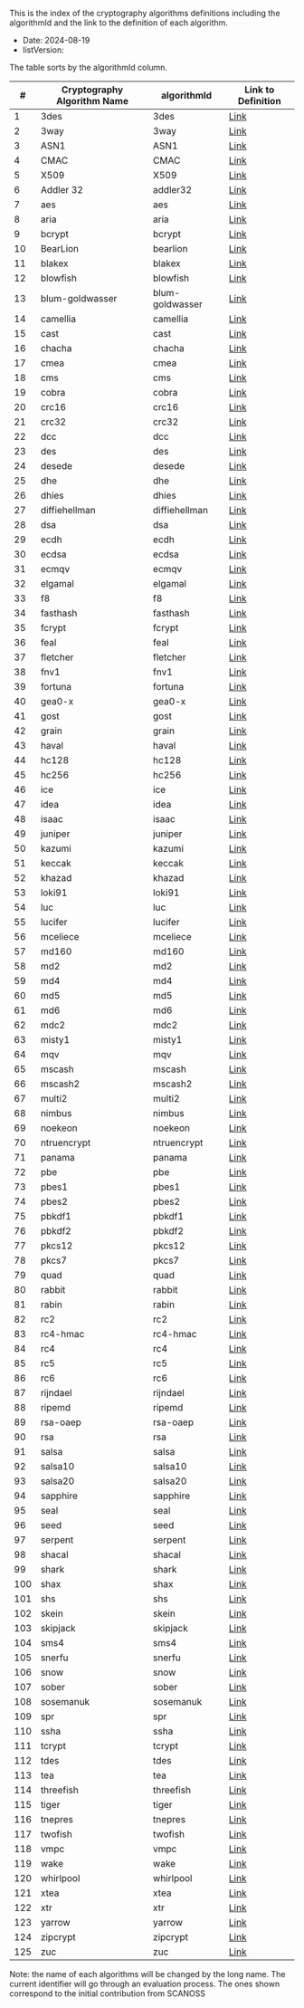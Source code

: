 <!--

SPDX-FileContributor: [Author Name(s)] <[Optional: Email Address(es)]>

SPDX-License-Identifier: CC0-1.0
-->

This is the index of the cryptography algorithms definitions including the algorithmId and the link to the definition of each algorithm.

* Date: 2024-08-19
* listVersion:

The table sorts by the algorithmId column.

| **#** | **Cryptography Algorithm Name** | **algorithmId** | **Link to Definition** |
|-------|--------------------------------|-----------------|------------------------|
| 1     | 3des| 3des            | [Link](https://github.com/scanoss/crypto_algorithms_open_dataset/blob/main/definitions_crypto_algorithms/list_definitions_crypto_algorithms/3des.yaml) |
| 2     | 3way | 3way            | [Link](https://github.com/scanoss/crypto_algorithms_open_dataset/blob/main/definitions_crypto_algorithms/list_definitions_crypto_algorithms/3way.yaml) |
| 3     | ASN1 | ASN1            | [Link](https://github.com/scanoss/crypto_algorithms_open_dataset/blob/main/definitions_crypto_algorithms/list_definitions_crypto_algorithms/ASN1.yaml) |
| 4     | CMAC | CMAC            | [Link](https://github.com/scanoss/crypto_algorithms_open_dataset/blob/main/definitions_crypto_algorithms/list_definitions_crypto_algorithms/CMAC.yaml) |
| 5     | X509 | X509            | [Link](https://github.com/scanoss/crypto_algorithms_open_dataset/blob/main/definitions_crypto_algorithms/list_definitions_crypto_algorithms/X509.yaml) |
| 6     |Addler 32|addler32      | [Link](https://github.com/scanoss/crypto_algorithms_open_dataset/blob/main/definitions_crypto_algorithms/list_definitions_crypto_algorithms/adler32.yaml) |
| 7     | aes  | aes             | [Link](https://github.com/scanoss/crypto_algorithms_open_dataset/blob/main/definitions_crypto_algorithms/list_definitions_crypto_algorithms/aes.yaml) |
| 8     | aria | aria            | [Link](https://github.com/scanoss/crypto_algorithms_open_dataset/blob/main/definitions_crypto_algorithms/list_definitions_crypto_algorithms/aria.yaml) |
| 9     | bcrypt | bcrypt          | [Link](https://github.com/scanoss/crypto_algorithms_open_dataset/blob/main/definitions_crypto_algorithms/list_definitions_crypto_algorithms/bcrypt.yaml) |
| 10    | BearLion | bearlion          | [Link](https://github.com/scanoss/crypto_algorithms_open_dataset/blob/main/definitions_crypto_algorithms/list_definitions_crypto_algorithms/bearlion.yaml) |
| 11    | blakex | blakex          | [Link](https://github.com/scanoss/crypto_algorithms_open_dataset/blob/main/definitions_crypto_algorithms/list_definitions_crypto_algorithms/blakex.yaml) |
| 12    | blowfish | blowfish        | [Link](https://github.com/scanoss/crypto_algorithms_open_dataset/blob/main/definitions_crypto_algorithms/list_definitions_crypto_algorithms/blowfish.yaml) |
| 13    | blum-goldwasser | blum-goldwasser | [Link](https://github.com/scanoss/crypto_algorithms_open_dataset/blob/main/definitions_crypto_algorithms/list_definitions_crypto_algorithms/blum-goldwasser.yaml) |
| 14   | camellia | camellia        | [Link](https://github.com/scanoss/crypto_algorithms_open_dataset/blob/main/definitions_crypto_algorithms/list_definitions_crypto_algorithms/camellia.yaml) |
| 15    | cast | cast            | [Link](https://github.com/scanoss/crypto_algorithms_open_dataset/blob/main/definitions_crypto_algorithms/list_definitions_crypto_algorithms/cast.yaml) |
| 16    | chacha | chacha   | [Link](https://github.com/scanoss/crypto_algorithms_open_dataset/blob/main/definitions_crypto_algorithms-list_definitions_crypto_algorithms/chacha(salsa).yaml) |
| 17    | cmea | cmea            | [Link](https://github.com/scanoss/crypto_algorithms_open_dataset/blob/main/definitions_crypto_algorithms/list_definitions_crypto_algorithms/cmea.yaml) |
| 18    | cms     | cms          | [Link](https://github.com/scanoss/crypto_algorithms_open_dataset/blob/main/definitions_crypto_algorithms/list_definitions_crypto_algorithms/cms.yaml) |
| 19    | cobra | cobra           | [Link](https://github.com/scanoss/crypto_algorithms_open_dataset/blob/main/definitions_crypto_algorithms/list_definitions_crypto_algorithms/cobra.yaml) |
| 20    | crc16 | crc16           | [Link](https://github.com/scanoss/crypto_algorithms_open_dataset/blob/main/definitions_crypto_algorithms/list_definitions_crypto_algorithms/crc16.yaml) |
| 21    | crc32 | crc32           | [Link](https://github.com/scanoss/crypto_algorithms_open_dataset/blob/main/definitions_crypto_algorithms/list_definitions_crypto_algorithms/crc32.yaml) |
| 22    | dcc     | dcc     | [Link](https://github.com/scanoss/crypto_algorithms_open_dataset/blob/main/definitions_crypto_algorithms/list_definitions_crypto_algorithms/dcc.yaml) |
| 23    | des     | des     | [Link](https://github.com/scanoss/crypto_algorithms_open_dataset/blob/main/definitions_crypto_algorithms/list_definitions_crypto_algorithms/des.yaml) |
| 24    | desede | desede          | [Link](https://github.com/scanoss/crypto_algorithms_open_dataset/blob/main/definitions_crypto_algorithms/list_definitions_crypto_algorithms/desede.yaml) |
| 25    | dhe     | dhe     | [Link](https://github.com/scanoss/crypto_algorithms_open_dataset/blob/main/definitions_crypto_algorithms/list_definitions_crypto_algorithms/dhe.yaml) |
| 26    | dhies | dhies           | [Link](https://github.com/scanoss/crypto_algorithms_open_dataset/blob/main/definitions_crypto_algorithms/list_definitions_crypto_algorithms/dhies.yaml) |
| 27    | diffiehellman | diffiehellman  | [Link](https://github.com/scanoss/crypto_algorithms_open_dataset/blob/main/definitions_crypto_algorithms/list_definitions_crypto_algorithms/diffiehellman.yaml) |
| 28    | dsa     |dsa     | [Link](https://github.com/scanoss/crypto_algorithms_open_dataset/blob/main/definitions_crypto_algorithms/list_definitions_crypto_algorithms/dsa.yaml) |
| 29    | ecdh | ecdh            | [Link](https://github.com/scanoss/crypto_algorithms_open_dataset/blob/main/definitions_crypto_algorithms/list_definitions_crypto_algorithms/ecdh.yaml) |
| 30    | ecdsa | ecdsa            | [Link](https://github.com/scanoss/crypto_algorithms_open_dataset/blob/main/definitions_crypto_algorithms/list_definitions_crypto_algorithms/ecdsa.yaml) |
| 31    | ecmqv | ecmqv           | [Link](https://github.com/scanoss/crypto_algorithms_open_dataset/blob/main/definitions_crypto_algorithms/list_definitions_crypto_algorithms/ecmqv.yaml) |
| 32    | elgamal | elgamal         | [Link](https://github.com/scanoss/crypto_algorithms_open_dataset/blob/main/definitions_crypto_algorithms/list_definitions_crypto_algorithms/elgamal.yaml) |
| 33    | f8    | f8    | [Link](https://github.com/scanoss/crypto_algorithms_open_dataset/blob/main/definitions_crypto_algorithms/list_definitions_crypto_algorithms/f8.yaml) |
| 34    | fasthash | fasthash        | [Link](https://github.com/scanoss/crypto_algorithms_open_dataset/blob/main/definitions_crypto_algorithms/list_definitions_crypto_algorithms/fasthash.yaml) |
| 35    | fcrypt | fcrypt          | [Link](https://github.com/scanoss/crypto_algorithms_open_dataset/blob/main/definitions_crypto_algorithms/list_definitions_crypto_algorithms/fcrypt.yaml) |
| 36    | feal | feal            | [Link](https://github.com/scanoss/crypto_algorithms_open_dataset/blob/main/definitions_crypto_algorithms/list_definitions_crypto_algorithms/feal.yaml) |
| 37    | fletcher | fletcher        | [Link](https://github.com/scanoss/crypto_algorithms_open_dataset/blob/main/definitions_crypto_algorithms/list_definitions_crypto_algorithms/fletcher.yaml) |
| 38    | fnv1 | fnv1            | [Link](https://github.com/scanoss/crypto_algorithms_open_dataset/blob/main/definitions_crypto_algorithms/list_definitions_crypto_algorithms/fnv1.yaml) |
| 39    | fortuna | fortuna         | [Link](https://github.com/scanoss/crypto_algorithms_open_dataset/blob/main/definitions_crypto_algorithms/list_definitions_crypto_algorithms/fortuna.yaml) |
| 40    | gea0-x | gea0-x          | [Link](https://github.com/scanoss/crypto_algorithms_open_dataset/blob/main/definitions_crypto_algorithms/list_definitions_crypto_algorithms/gea0-x.yaml) |
| 41    | gost | gost            | [Link](https://github.com/scanoss/crypto_algorithms_open_dataset/blob/main/definitions_crypto_algorithms/list_definitions_crypto_algorithms/gost.yaml) |
| 42    | grain | grain           | [Link](https://github.com/scanoss/crypto_algorithms_open_dataset/blob/main/definitions_crypto_algorithms/list_definitions_crypto_algorithms/grain.yaml) |
| 43    | haval | haval           | [Link](https://github.com/scanoss/crypto_algorithms_open_dataset/blob/main/definitions_crypto_algorithms/list_definitions_crypto_algorithms/haval.yaml) |
| 44    | hc128 | hc128           | [Link](https://github.com/scanoss/crypto_algorithms_open_dataset/blob/main/definitions_crypto_algorithms/list_definitions_crypto_algorithms/hc128.yaml) |
| 45    | hc256 | hc256           | [Link](https://github.com/scanoss/crypto_algorithms_open_dataset/blob/main/definitions_crypto_algorithms/list_definitions_crypto_algorithms/hc256.yaml) |
| 46    | ice   |ice   | [Link](https://github.com/scanoss/crypto_algorithms_open_dataset/blob/main/definitions_crypto_algorithms/list_definitions_crypto_algorithms/ice.yaml) |
| 47    | idea | idea            | [Link](https://github.com/scanoss/crypto_algorithms_open_dataset/blob/main/definitions_crypto_algorithms/list_definitions_crypto_algorithms/idea.yaml) |
| 48    | isaac | isaac           | [Link](https://github.com/scanoss/crypto_algorithms_open_dataset/blob/main/definitions_crypto_algorithms/list_definitions_crypto_algorithms/isaac.yaml) |
| 49    | juniper | juniper         | [Link](https://github.com/scanoss/crypto_algorithms_open_dataset/blob/main/definitions_crypto_algorithms/list_definitions_crypto_algorithms/juniper.yaml) |
| 50    | kazumi | kazumi          | [Link](https://github.com/scanoss/crypto_algorithms_open_dataset/blob/main/definitions_crypto_algorithms/list_definitions_crypto_algorithms/kazumi.yaml) |
| 51    | keccak | keccak          | [Link](https://github.com/scanoss/crypto_algorithms_open_dataset/blob/main/definitions_crypto_algorithms/list_definitions_crypto_algorithms/keccak.yaml) |
| 52    | khazad | khazad          | [Link](https://github.com/scanoss/crypto_algorithms_open_dataset/blob/main/definitions_crypto_algorithms/list_definitions_crypto_algorithms/khazad.yaml) |
| 53    | loki91 | loki91          | [Link](https://github.com/scanoss/crypto_algorithms_open_dataset/blob/main/definitions_crypto_algorithms/list_definitions_crypto_algorithms/loki91.yaml) |
| 54    | luc     |luc     | [Link](https://github.com/scanoss/crypto_algorithms_open_dataset/blob/main/definitions_crypto_algorithms/list_definitions_crypto_algorithms/luc.yaml) |
| 55    | lucifer | lucifer         | [Link](https://github.com/scanoss/crypto_algorithms_open_dataset/blob/main/definitions_crypto_algorithms/list_definitions_crypto_algorithms/lucifer.yaml) |
| 56    | mceliece | mceliece        | [Link](https://github.com/scanoss/crypto_algorithms_open_dataset/blob/main/definitions_crypto_algorithms/list_definitions_crypto_algorithms/mceliece.yaml) |
| 57    | md160 | md160           | [Link](https://github.com/scanoss/crypto_algorithms_open_dataset/blob/main/definitions_crypto_algorithms/list_definitions_crypto_algorithms/md160.yaml) |
| 58    | md2     | md2     | [Link](https://github.com/scanoss/crypto_algorithms_open_dataset/blob/main/definitions_crypto_algorithms/list_definitions_crypto_algorithms/md2.yaml) |
| 59    | md4     |md4     | [Link](https://github.com/scanoss/crypto_algorithms_open_dataset/blob/main/definitions_crypto_algorithms/list_definitions_crypto_algorithms/md4.yaml) |
| 60    | md5     |md5     | [Link](https://github.com/scanoss/crypto_algorithms_open_dataset/blob/main/definitions_crypto_algorithms/list_definitions_crypto_algorithms/md5.yaml) |
| 61    | md6     |md6     | [Link](https://github.com/scanoss/crypto_algorithms_open_dataset/blob/main/definitions_crypto_algorithms/list_definitions_crypto_algorithms/md6.yaml) |
| 62    | mdc2 | mdc2            | [Link](https://github.com/scanoss/crypto_algorithms_open_dataset/blob/main/definitions_crypto_algorithms/list_definitions_crypto_algorithms/mdc2.yaml) |
| 63    | misty1 | misty1          | [Link](https://github.com/scanoss/crypto_algorithms_open_dataset/blob/main/definitions_crypto_algorithms/list_definitions_crypto_algorithms/misty1.yaml) |
| 64    | mqv     |mqv     | [Link](https://github.com/scanoss/crypto_algorithms_open_dataset/blob/main/definitions_crypto_algorithms/list_definitions_crypto_algorithms/mqv.yaml) |
| 65    | mscash | mscash          | [Link](https://github.com/scanoss/crypto_algorithms_open_dataset/blob/main/definitions_crypto_algorithms/list_definitions_crypto_algorithms/mscash.yaml) |
| 66    | mscash2 | mscash2         | [Link](https://github.com/scanoss/crypto_algorithms_open_dataset/blob/main/definitions_crypto_algorithms/list_definitions_crypto_algorithms/mscash2.yaml) |
| 67    | multi2 | multi2          | [Link](https://github.com/scanoss/crypto_algorithms_open_dataset/blob/main/definitions_crypto_algorithms/list_definitions_crypto_algorithms/multi2.yaml) |
| 68    | nimbus | nimbus          | [Link](https://github.com/scanoss/crypto_algorithms_open_dataset/blob/main/definitions_crypto_algorithms/list_definitions_crypto_algorithms/nimbus.yaml) |
| 69    | noekeon | noekeon         | [Link](https://github.com/scanoss/crypto_algorithms_open_dataset/blob/main/definitions_crypto_algorithms/list_definitions_crypto_algorithms/noekeon.yaml) |
| 70    | ntruencrypt | ntruencrypt    | [Link](https://github.com/scanoss/crypto_algorithms_open_dataset/blob/main/definitions_crypto_algorithms/list_definitions_crypto_algorithms/ntruencrypt.yaml) |
| 71    | panama | panama          | [Link](https://github.com/scanoss/crypto_algorithms_open_dataset/blob/main/definitions_crypto_algorithms/list_definitions_crypto_algorithms/panama.yaml) |
| 72    | pbe   |pbe   | [Link](https://github.com/scanoss/crypto_algorithms_open_dataset/blob/main/definitions_crypto_algorithms/list_definitions_crypto_algorithms/pbe.yaml) |
| 73    | pbes1 | pbes1           | [Link](https://github.com/scanoss/crypto_algorithms_open_dataset/blob/main/definitions_crypto_algorithms/list_definitions_crypto_algorithms/pbes1.yaml) |
| 74    | pbes2 | pbes2           | [Link](https://github.com/scanoss/crypto_algorithms_open_dataset/blob/main/definitions_crypto_algorithms/list_definitions_crypto_algorithms/pbes2.yaml) |
| 75    | pbkdf1 | pbkdf1          | [Link](https://github.com/scanoss/crypto_algorithms_open_dataset/blob/main/definitions_crypto_algorithms/list_definitions_crypto_algorithms/pbkdf1.yaml) |
| 76    | pbkdf2 | pbkdf2          | [Link](https://github.com/scanoss/crypto_algorithms_open_dataset/blob/main/definitions_crypto_algorithms/list_definitions_crypto_algorithms/pbkdf2.yaml) |
| 77    | pkcs12 | pkcs12          | [Link](https://github.com/scanoss/crypto_algorithms_open_dataset/blob/main/definitions_crypto_algorithms/list_definitions_crypto_algorithms/pkcs12.yaml) |
| 78    | pkcs7 | pkcs7           | [Link](https://github.com/scanoss/crypto_algorithms_open_dataset/blob/main/definitions_crypto_algorithms/list_definitions_crypto_algorithms/pkcs7.yaml) |
| 79    | quad | quad            | [Link](https://github.com/scanoss/crypto_algorithms_open_dataset/blob/main/definitions_crypto_algorithms/list_definitions_crypto_algorithms/quad.yaml) |
| 80    | rabbit | rabbit          | [Link](https://github.com/scanoss/crypto_algorithms_open_dataset/blob/main/definitions_crypto_algorithms/list_definitions_crypto_algorithms/rabbit.yaml) |
| 81    | rabin | rabin           | [Link](https://github.com/scanoss/crypto_algorithms_open_dataset/blob/main/definitions_crypto_algorithms/list_definitions_crypto_algorithms/rabin.yaml) |
| 82    | rc2   | rc2   | [Link](https://github.com/scanoss/crypto_algorithms_open_dataset/blob/main/definitions_crypto_algorithms/list_definitions_crypto_algorithms/rc2.yaml) |
| 83    | rc4-hmac | rc4-hmac        | [Link](https://github.com/scanoss/crypto_algorithms_open_dataset/blob/main/definitions_crypto_algorithms/list_definitions_crypto_algorithms/rc4-hmac.yaml) |
| 84    | rc4 | rc4             | [Link](https://github.com/scanoss/crypto_algorithms_open_dataset/blob/main/definitions_crypto_algorithms/list_definitions_crypto_algorithms/rc4.yaml) |
| 85    | rc5 | rc5             | [Link](https://github.com/scanoss/crypto_algorithms_open_dataset/blob/main/definitions_crypto_algorithms/list_definitions_crypto_algorithms/rc5.yaml) |
| 86    | rc6 | rc6             | [Link](https://github.com/scanoss/crypto_algorithms_open_dataset/blob/main/definitions_crypto_algorithms/list_definitions_crypto_algorithms/rc6.yaml) |
| 87    | rijndael | rijndael        | [Link](https://github.com/scanoss/crypto_algorithms_open_dataset/blob/main/definitions_crypto_algorithms/list_definitions_crypto_algorithms/rijndael.yaml) |
| 88    | ripemd | ripemd          | [Link](https://github.com/scanoss/crypto_algorithms_open_dataset/blob/main/definitions_crypto_algorithms/list_definitions_crypto_algorithms/ripemd.yaml) |
| 89    | rsa-oaep | rsa-oaep        | [Link](https://github.com/scanoss/crypto_algorithms_open_dataset/blob/main/definitions_crypto_algorithms/list_definitions_crypto_algorithms/rsa-oaep.yaml) |
| 90    | rsa | rsa             | [Link](https://github.com/scanoss/crypto_algorithms_open_dataset/blob/main/definitions_crypto_algorithms/list_definitions_crypto_algorithms/rsa.yaml) |
| 91    | salsa | salsa         | [Link](https://github.com/scanoss/crypto_algorithms_open_dataset/blob/main/definitions_crypto_algorithms/list_definitions_crypto_algorithms/salsa.yaml) |
| 92    | salsa10 | salsa10         | [Link](https://github.com/scanoss/crypto_algorithms_open_dataset/blob/main/definitions_crypto_algorithms/list_definitions_crypto_algorithms/salsa10.yaml) |
| 93    | salsa20 | salsa20         | [Link](https://github.com/scanoss/crypto_algorithms_open_dataset/blob/main/definitions_crypto_algorithms/list_definitions_crypto_algorithms/salsa20.yaml) |
| 94    | sapphire | sapphire        | [Link](https://github.com/scanoss/crypto_algorithms_open_dataset/blob/main/definitions_crypto_algorithms/list_definitions_crypto_algorithms/sapphire.yaml) |
| 95    | seal | seal            | [Link](https://github.com/scanoss/crypto_algorithms_open_dataset/blob/main/definitions_crypto_algorithms/list_definitions_crypto_algorithms/seal.yaml) |
| 96    | seed | seed            | [Link](https://github.com/scanoss/crypto_algorithms_open_dataset/blob/main/definitions_crypto_algorithms/list_definitions_crypto_algorithms/seed.yaml) |
| 97    | serpent | serpent         | [Link](https://github.com/scanoss/crypto_algorithms_open_dataset/blob/main/definitions_crypto_algorithms/list_definitions_crypto_algorithms/serpent.yaml) |
| 98    | shacal | shacal          | [Link](https://github.com/scanoss/crypto_algorithms_open_dataset/blob/main/definitions_crypto_algorithms/list_definitions_crypto_algorithms/shacal.yaml) |
| 99    | shark | shark           | [Link](https://github.com/scanoss/crypto_algorithms_open_dataset/blob/main/definitions_crypto_algorithms/list_definitions_crypto_algorithms/shark.yaml) |
| 100    | shax | shax           | [Link](https://github.com/scanoss/crypto_algorithms_open_dataset/blob/main/definitions_crypto_algorithms/list_definitions_crypto_algorithms/shax.yaml) |
| 101   | shs | shs           | [Link](https://github.com/scanoss/crypto_algorithms_open_dataset/blob/main/definitions_crypto_algorithms/list_definitions_crypto_algorithms/shs.yaml) |
| 102   | skein | skein           | [Link](https://github.com/scanoss/crypto_algorithms_open_dataset/blob/main/definitions_crypto_algorithms/list_definitions_crypto_algorithms/skein.yaml) |
| 103   | skipjack | skipjack        | [Link](https://github.com/scanoss/crypto_algorithms_open_dataset/blob/main/definitions_crypto_algorithms/list_definitions_crypto_algorithms/skipjack.yaml) |
| 104   | sms4     | sms4     | [Link](https://github.com/scanoss/crypto_algorithms_open_dataset/blob/main/definitions_crypto_algorithms/list_definitions_crypto_algorithms/sms4.yaml) |
| 105   | snerfu     | snerfu     | [Link](https://github.com/scanoss/crypto_algorithms_open_dataset/blob/main/definitions_crypto_algorithms/list_definitions_crypto_algorithms/snerfu.yaml) |
| 106   | snow     | snow     | [Link](https://github.com/scanoss/crypto_algorithms_open_dataset/blob/main/definitions_crypto_algorithms/list_definitions_crypto_algorithms/snow.yaml) |
| 107   | sober     | sober     | [Link](https://github.com/scanoss/crypto_algorithms_open_dataset/blob/main/definitions_crypto_algorithms/list_definitions_crypto_algorithms/sober.yaml) |
| 108   | sosemanuk | sosemanuk       | [Link](https://github.com/scanoss/crypto_algorithms_open_dataset/blob/main/definitions_crypto_algorithms/list_definitions_crypto_algorithms/sosemanuk.yaml) |
| 109   | spr | spr         | [Link](https://github.com/scanoss/crypto_algorithms_open_dataset/blob/main/definitions_crypto_algorithms/list_definitions_crypto_algorithms/spr.yaml) |
| 110   | ssha | ssha          | [Link](https://github.com/scanoss/crypto_algorithms_open_dataset/blob/main/definitions_crypto_algorithms/list_definitions_crypto_algorithms/ssha.yaml) |
| 111   | tcrypt | tcrypt          | [Link](https://github.com/scanoss/crypto_algorithms_open_dataset/blob/main/definitions_crypto_algorithms/list_definitions_crypto_algorithms/tcrypt.yaml) |
| 112   | tdes | tdes        | [Link](https://github.com/scanoss/crypto_algorithms_open_dataset/blob/main/definitions_crypto_algorithms/list_definitions_crypto_algorithms/tdes.yaml) |
| 113   | tea     | tea     | [Link](https://github.com/scanoss/crypto_algorithms_open_dataset/blob/main/definitions_crypto_algorithms/list_definitions_crypto_algorithms/tea.yaml) |
| 114   | threefish | threefish       | [Link](https://github.com/scanoss/crypto_algorithms_open_dataset/blob/main/definitions_crypto_algorithms/list_definitions_crypto_algorithms/threefish.yaml) |
| 115   | tiger | tiger           | [Link](https://github.com/scanoss/crypto_algorithms_open_dataset/blob/main/definitions_crypto_algorithms/list_definitions_crypto_algorithms/tiger.yaml) |
| 116   | tnepres | tnepres       | [Link](https://github.com/scanoss/crypto_algorithms_open_dataset/blob/main/definitions_crypto_algorithms/list_definitions_crypto_algorithms/tnepres.yaml) |
| 117   | twofish | twofish         | [Link](https://github.com/scanoss/crypto_algorithms_open_dataset/blob/main/definitions_crypto_algorithms/list_definitions_crypto_algorithms/twofish.yaml) |
| 118   | vmpc    | vmpc    | [Link](https://github.com/scanoss/crypto_algorithms_open_dataset/blob/main/definitions_crypto_algorithms/list_definitions_crypto_algorithms/vmpc.yaml) |
| 119   | wake    | wake    | [Link](https://github.com/scanoss/crypto_algorithms_open_dataset/blob/main/definitions_crypto_algorithms/list_definitions_crypto_algorithms/wake.yaml) |
| 120   | whirlpool | whirlpool       | [Link](https://github.com/scanoss/crypto_algorithms_open_dataset/blob/main/definitions_crypto_algorithms/list_definitions_crypto_algorithms/whirlpool.yaml) |
| 121   | xtea | xtea         | [Link](https://github.com/scanoss/crypto_algorithms_open_dataset/blob/main/definitions_crypto_algorithms/list_definitions_crypto_algorithms/xtea.yaml) |
| 122   | xtr | xtr         | [Link](https://github.com/scanoss/crypto_algorithms_open_dataset/blob/main/definitions_crypto_algorithms/list_definitions_crypto_algorithms/xtr.yaml) |
| 123   | yarrow | yarrow         | [Link](https://github.com/scanoss/crypto_algorithms_open_dataset/blob/main/definitions_crypto_algorithms/list_definitions_crypto_algorithms/yarrow.yaml) |
| 124   | zipcrypt | zipcrypt        | [Link](https://github.com/scanoss/crypto_algorithms_open_dataset/blob/main/definitions_crypto_algorithms/list_definitions_crypto_algorithms/zipcrypt.yaml) |
| 125   | zuc | zuc             | [Link](https://github.com/scanoss/crypto_algorithms_open_dataset/blob/main/definitions_crypto_algorithms/list_definitions_crypto_algorithms/zuc.yaml) |

Note: the name of each algorithms will be changed by the long name. The current identifier will go through an evaluation process. The ones shown correspond to the initial contribution from SCANOSS
